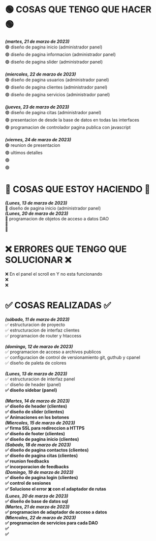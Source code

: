 # 🟢 COSAS QUE TENGO QUE HACER 🟢 <br>

<b><i>(martes, 21 de marzo de 2023)</i></b><br>
🟢 diseño de pagina inicio (administrador panel) <br>
🟢 diseño de pagina informacion (administrador panel) <br>
🟢 diseño de pagina slider (administrador panel) <br>
<br>
<b><i>(miercoles, 22 de marzo de 2023)</i></b><br>
🟢 diseño de pagina usuarios (administrador panel) <br>
🟢 diseño de pagina clientes (administrador panel) <br>
🟢 diseño de pagina servicios (administrador panel) <br>
<br>
<b><i>(jueves, 23 de marzo de 2023)</i></b><br>
🟢 diseño de pagina citas (administrador panel) <br>
🟢 presentacion de desde la base de datos en todas las interfaces <br>
🟢 programacion de controlador pagina publica con javascript <br>
<br>
<b><i>(viernes, 24 de marzo de 2023)</i></b><br>
🟢 reunion de presentacion <br>
🟢 ultimos detalles <br>
🟢<br>
🟢<br>

# 🔴 COSAS QUE ESTOY HACIENDO 🔴

<b><i>(Lunes, 13 de marzo de 2023)</i></b><br>
🔴 diseño de pagina inicio (administrador panel) <br>
<b><i>(Lunes, 20 de marzo de 2023)</i></b><br>
🔴 programacion de objetos de acceso a datos DAO <br>
🔴<br>
🔴<br>

# ❌ ERRORES QUE TENGO QUE SOLUCIONAR ❌

❌ En el panel el scroll en Y no esta funcionando<br>
❌<br>
❌<br>

# ✅ COSAS REALIZADAS ✅

<b><i>(sábado, 11 de marzo de 2023)</i></b><br>
✅ estructuracion de proyecto<br>
✅ estructuracion de interfaz clientes<br>
✅ programacion de router y htaccess<br>
<br>
<b><i>(domingo, 12 de marzo de 2023)</i></b><br>
✅ programacion de acceso a archivos publicos<br>
✅ configuracion de control de versionamiento git, guthub y cpanel<br>
✅ diseño de paleta de colores<br>
<br>
<b><i>(Lunes, 13 de marzo de 2023)</i></b><br>
✅ estructuracion de interfaz panel<br>
✅ diseño de header (panel) <b><br>
✅ diseño sidebar (panel)<br>
<br>
<b><i>(Martes, 14 de marzo de 2023)</i></b><br>
✅ diseño de header (clientes)<br>
✅ diseño de slider (clientes)<br>
✅ Animaciones en los botones<br>
<b><i>(Miercoles, 15 de marzo de 2023)</i></b><br>
✅ firma SSL para redireccion a HTTPS <br>
✅ diseño de footer (clientes) <br>
✅ diseño de pagina inicio (clientes) <br>
<b><i>(Sabado, 18 de marzo de 2023)</i></b><br>
✅ diseño de pagina contactos (clientes) <br>
✅ diseño de pagina citas (clientes) <br>
✅ reunion feedbacks <br>
✅ incorporacion de feedbacks <br>
<b><i>(Domingo, 19 de marzo de 2023)</i></b><br>
✅ diseño de pagina login (clientes) <br>
✅ control de sesiones <br>
✅ Solucione el error ✖️ con el adaptador de rutas<br>
<b><i>(Lunes, 20 de marzo de 2023)</i></b><br>
✅ diseño de base de datos sql <br>
<b><i>(Martes, 21 de marzo de 2023)</i></b><br>
✅ programacion de adaptador de acceso a datos <br>
<b><i>(Miercoles, 22 de marzo de 2023)</i></b><br>
✅ programacion de servicios para cada DAO <br>
✅<br>
✅<br>
